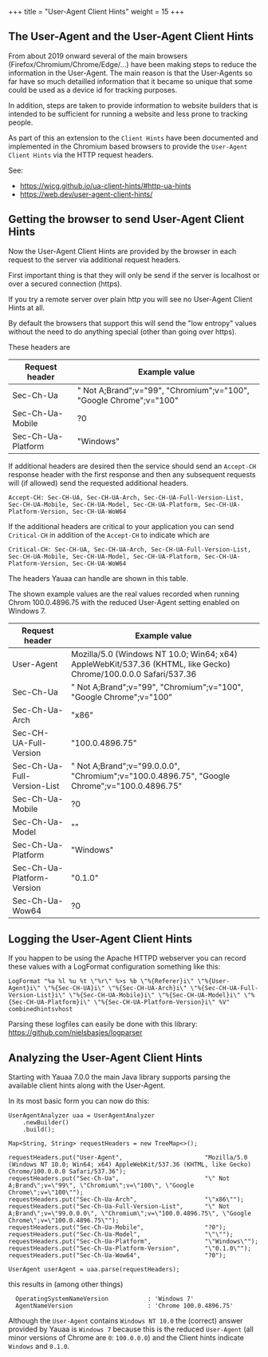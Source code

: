 +++
title = "User-Agent Client Hints"
weight = 15
+++

## The User-Agent and the User-Agent Client Hints

From about 2019 onward several of the main browsers (Firefox/Chromium/Chrome/Edge/...) have been making steps to reduce the information in the User-Agent. The main reason is that the User-Agents so far have so much detailled information that it became so unique that some could be used as a device id for tracking purposes.

In addition, steps are taken to provide information to website builders that is intended to be sufficient for running a website and less prone to tracking people.

As part of this an extension to the `Client Hints` have been documented and implemented in the Chromium based browsers to provide the `User-Agent Client Hints` via the HTTP request headers.

See:
- https://wicg.github.io/ua-client-hints/#http-ua-hints
- https://web.dev/user-agent-client-hints/

## Getting the browser to send User-Agent Client Hints
Now the User-Agent Client Hints are provided by the browser in each request to the server via additional request headers.

First important thing is that they will only be send if the server is localhost or over a secured connection (https).

If you try a remote server over plain http you will see no User-Agent Client Hints at all.

By default the browsers that support this will send the "low entropy" values without the need to do anything special (other than going over https).

These headers are

| Request header     | Example value                                                      |
|--------------------|--------------------------------------------------------------------|
| Sec-Ch-Ua          | " Not A;Brand";v="99", "Chromium";v="100", "Google Chrome";v="100" |
| Sec-Ch-Ua-Mobile   | ?0                                                                 |
| Sec-Ch-Ua-Platform | "Windows"                                                          |

If additional headers are desired then the service should send an `Accept-CH` response header with the first response and then any subsequent requests will (if allowed) send the requested additional headers.

    Accept-CH: Sec-CH-UA, Sec-CH-UA-Arch, Sec-CH-UA-Full-Version-List, Sec-CH-UA-Mobile, Sec-CH-UA-Model, Sec-CH-UA-Platform, Sec-CH-UA-Platform-Version, Sec-CH-UA-WoW64

If the additional headers are critical to your application you can send `Critical-CH` in addition of the  `Accept-CH` to indicate which are

    Critical-CH: Sec-CH-UA, Sec-CH-UA-Arch, Sec-CH-UA-Full-Version-List, Sec-CH-UA-Mobile, Sec-CH-UA-Model, Sec-CH-UA-Platform, Sec-CH-UA-Platform-Version, Sec-CH-UA-WoW64


The headers Yauaa can handle are shown in this table.

The shown example values are the real values recorded when running Chrom 100.0.4896.75 with the reduced User-Agent setting enabled on Windows 7.

| Request header              | Example value                                                                                                   |
|-----------------------------|-----------------------------------------------------------------------------------------------------------------|
| User-Agent                  | Mozilla/5.0 (Windows NT 10.0; Win64; x64) AppleWebKit/537.36 (KHTML, like Gecko) Chrome/100.0.0.0 Safari/537.36 |
| Sec-Ch-Ua                   | " Not A;Brand";v="99", "Chromium";v="100", "Google Chrome";v="100"                                              |
| Sec-Ch-Ua-Arch              | "x86"                                                                                                           |
| Sec-CH-UA-Full-Version      | "100.0.4896.75"                                                                                                 |
| Sec-Ch-Ua-Full-Version-List | " Not A;Brand";v="99.0.0.0", "Chromium";v="100.0.4896.75", "Google Chrome";v="100.0.4896.75"                    |
| Sec-Ch-Ua-Mobile            | ?0                                                                                                              |
| Sec-Ch-Ua-Model             | ""                                                                                                              |
| Sec-Ch-Ua-Platform          | "Windows"                                                                                                       |
| Sec-Ch-Ua-Platform-Version  | "0.1.0"                                                                                                         |
| Sec-Ch-Ua-Wow64             | ?0                                                                                                              |


## Logging the User-Agent Client Hints

If you happen to be using the Apache HTTPD webserver you can record these values with a LogFormat configuration something like this:

    LogFormat "%a %l %u %t \"%r\" %>s %b \"%{Referer}i\" \"%{User-Agent}i\" \"%{Sec-CH-UA}i\" \"%{Sec-CH-UA-Arch}i\" \"%{Sec-CH-UA-Full-Version-List}i\" \"%{Sec-CH-UA-Mobile}i\" \"%{Sec-CH-UA-Model}i\" \"%{Sec-CH-UA-Platform}i\" \"%{Sec-CH-UA-Platform-Version}i\" %V" combinedhintsvhost

Parsing these logfiles can easily be done with this library: https://github.com/nielsbasjes/logparser

## Analyzing the User-Agent Client Hints
Starting with Yauaa 7.0.0 the main Java library supports parsing the available client hints along with the User-Agent.

In its most basic form you can now do this:

    UserAgentAnalyzer uaa = UserAgentAnalyzer
        .newBuilder()
        .build();

    Map<String, String> requestHeaders = new TreeMap<>();

    requestHeaders.put("User-Agent",                       "Mozilla/5.0 (Windows NT 10.0; Win64; x64) AppleWebKit/537.36 (KHTML, like Gecko) Chrome/100.0.0.0 Safari/537.36");
    requestHeaders.put("Sec-Ch-Ua",                        "\" Not A;Brand\";v=\"99\", \"Chromium\";v=\"100\", \"Google Chrome\";v=\"100\"");
    requestHeaders.put("Sec-Ch-Ua-Arch",                   "\"x86\"");
    requestHeaders.put("Sec-Ch-Ua-Full-Version-List",      "\" Not A;Brand\";v=\"99.0.0.0\", \"Chromium\";v=\"100.0.4896.75\", \"Google Chrome\";v=\"100.0.4896.75\"");
    requestHeaders.put("Sec-Ch-Ua-Mobile",                 "?0");
    requestHeaders.put("Sec-Ch-Ua-Model",                  "\"\"");
    requestHeaders.put("Sec-Ch-Ua-Platform",               "\"Windows\"");
    requestHeaders.put("Sec-Ch-Ua-Platform-Version",       "\"0.1.0\"");
    requestHeaders.put("Sec-Ch-Ua-Wow64",                  "?0");

    UserAgent userAgent = uaa.parse(requestHeaders);

this results in (among other things)

      OperatingSystemNameVersion           : 'Windows 7'
      AgentNameVersion                     : 'Chrome 100.0.4896.75'

Although the `User-Agent` contains `Windows NT 10.0` the (correct) answer provided by Yauaa is `Windows 7` because this is the reduced `User-Agent` (all minor versions of Chrome are `0`: `100.0.0.0`) and the Client hints indicate `Windows` and `0.1.0`.

